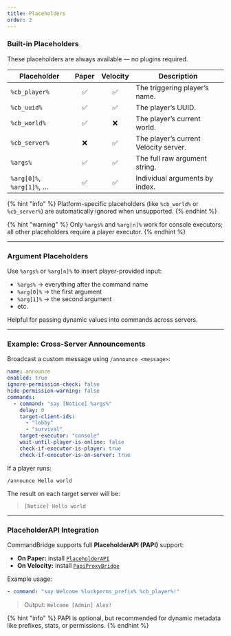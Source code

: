 ```yaml
---
title: Placeholders
order: 2
---
```


### Built-in Placeholders

These placeholders are always available — no plugins required.

| Placeholder                  | Paper | Velocity | Description                                  |
|-----------------------------|:-----:|:--------:|----------------------------------------------|
| `%cb_player%`               | ✅    | ✅       | The triggering player’s name.                |
| `%cb_uuid%`                 | ✅    | ✅       | The player’s UUID.                           |
| `%cb_world%`                | ✅    | ❌       | The player’s current world.                  |
| `%cb_server%`               | ❌    | ✅       | The player’s current Velocity server.        |
| `%args%`                    | ✅    | ✅       | The full raw argument string.                |
| `%arg[0]%`, `%arg[1]%`, …   | ✅    | ✅       | Individual arguments by index.               |

<div class="h-4"></div>


{% hint "info" %}
Platform-specific placeholders (like `%cb_world%` or `%cb_server%`) are automatically ignored when unsupported.
{% endhint %}

<div class="h-4"></div>

{% hint "warning" %}
Only `%args%` and `%arg[n]%` work for console executors; all other placeholders require a player executor.
{% endhint %}


<div class="h-4"></div>

***

### Argument Placeholders

Use `%args%` or `%arg[n]%` to insert player-provided input:

- `%args%` → everything after the command name  
- `%arg[0]%` → the first argument  
- `%arg[1]%` → the second argument  
- etc.

Helpful for passing dynamic values into commands across servers.

***

### Example: Cross-Server Announcements

Broadcast a custom message using `/announce <message>`:

```yaml
name: announce
enabled: true
ignore-permission-check: false
hide-permission-warning: false
commands:
  - command: "say [Notice] %args%"
    delay: 0
    target-client-ids:
      - "lobby"
      - "survival"
    target-executor: "console"
    wait-until-player-is-online: false
    check-if-executor-is-player: true
    check-if-executor-is-on-server: true
```

If a player runs:

```
/announce Hello world
```

The result on each target server will be:

> `[Notice] Hello world`

---

### PlaceholderAPI Integration

CommandBridge supports full **PlaceholderAPI (PAPI)** support:

* **On Paper:** install [`PlaceholderAPI`](https://www.spigotmc.org/resources/placeholderapi.6245/)
* **On Velocity:** install [`PapiProxyBridge`](https://modrinth.com/plugin/papiproxybridge)

Example usage:

```yaml
- command: "say Welcome %luckperms_prefix% %cb_player%!"
```

> Output: `Welcome [Admin] Alex!`

{% hint "info" %}
PAPI is optional, but recommended for dynamic metadata like prefixes, stats, or permissions.
{% endhint %}
